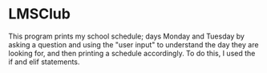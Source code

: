 # LMSClub
This program prints my school schedule; days Monday and Tuesday by asking a question and using the "user input" to understand the day they are looking for, and then printing a schedule accordingly. To do this, I used the if and elif statements.
